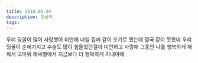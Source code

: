 ```yaml
---
title: 2018.06.04
description: 딩굴이
tags:
---
```


우리 딩굴이 많이 사랑했어
미안해
내일 집에 같이 오기로 했는데
결국 같이 못왔네
우리 딩굴이 순해가지고 수술도 많이 힘들었던걸까
미안하고 사랑해
그동안 나를 행복하게 해줘서 고마워
해씨별에서 지금보다 더 행복하게 지내야해

